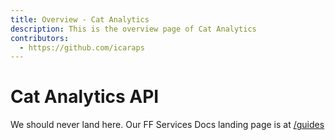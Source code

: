 ```yaml
---
title: Overview - Cat Analytics
description: This is the overview page of Cat Analytics
contributors:
  - https://github.com/icaraps 
---
```


<Hero slots="heading, text"/>

# Cat Analytics API

We should never land here. Our FF Services Docs landing page is at [/guides](./guides/)